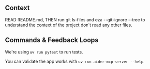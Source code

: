 ## Context

READ README.md, THEN run git ls-files and eza --git-ignore --tree to understand the context of the project don't read any other files.

## Commands & Feedback Loops

We're using `uv run pytest` to run tests.

You can validate the app works with `uv run aider-mcp-server --help`.